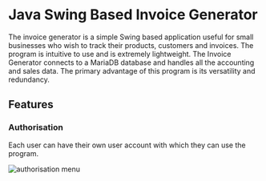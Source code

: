 # Java Swing Based Invoice Generator

The invoice generator is a simple Swing based application useful for small businesses who wish to track their products, customers and invoices. The program is intuitive to use and is extremely lightweight. The Invoice Generator connects to a MariaDB database and handles all the accounting and sales data. The primary advantage of this program is its versatility and redundancy.

## Features

### Authorisation

Each user can have their own user account with which they can use the program.

![authorisation menu](https://github.com/tnebes/invoice-generator/blob/master/authorisation.png?raw=true)

